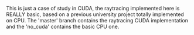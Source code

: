 This is just a case of study in CUDA, the raytracing implemented here is REALLY basic, based on a previous university project totally implemented on CPU. The 'master' branch contains the raytracing CUDA implementation and the 'no_cuda' contains the basic CPU one.